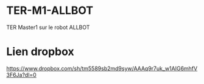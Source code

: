 # TER-M1-ALLBOT
TER Master1 sur le robot ALLBOT


# Lien dropbox
https://www.dropbox.com/sh/tm5589sb2md9syw/AAAq9r7uk_w1AIG6mhfV3F6Ja?dl=0
